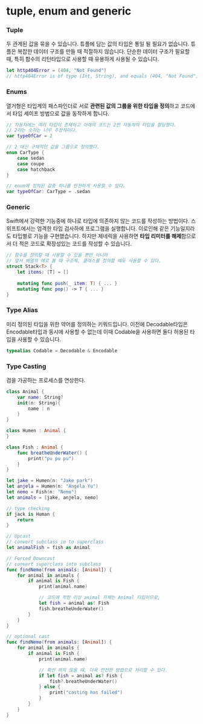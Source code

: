 # tuple, enum and generic

### Tuple

두 관계된 값을 묶을 수 있습니다. 튜플에 담는 값의 타입은 통일 될 필요가 없습니다. 튜플은 복잡한 데이터 구조를 만들 때 적절하지 않습니다. 단순한 데이터 구조가 필요할 때, 특히 함수의 리턴타입으로 사용할 때 유용하게 사용될 수 있습니다.



```swift
let http404Error = (404, "Not Found")
// http404Error is of type (Int, String), and equals (404, "Not Found")
```





### Enums

열거형은 타입계의 패스파인더로 서로 **관련된 값의 그룹을 위한 타입을 정의**하고 코드에서 타입 세이프 방법으로 값을 동작하게 합니다.



```swift
// 자동차에는 여러 타입이 존재하고 아래의 코드는 2번 자동차의 타입을 할당했다.
// 2라는 숫자는 너무 추상적이다.
var typeOfCar = 2

// 2 대신 구체적인 값을 그룹으로 정의했다.
enum CarType {
	case sedan
	case coupe
	case hatchback
}

// enum에 정의된 값중 하나를 안전하게 사용할 수 있다.
var typeOfCar: CarType = .sedan
```





### Generic

Swift에서 강력한 기능중에 하나로 타입에 의존하지 않는 코드를 작성하는 방법이다. 스위프트에서는 엄격한 타입 검사하에 프로그램을 실행합니다. 이로인해 같은 기능일지라도 타입별로 기능을 구현했습니다. 하지만 제네릭을 사용하면 **타입 리미터를 해제**함으로서 더 적은 코드로 확장성있는 코드를 작성할 수 있습니다.



```swift
// 함수를 정의할 때 사용할 수 있을 뿐만 아니라
// 앞서 배열의 예로 볼 때 구조체, 클래스를 정의할 때도 사용할 수 있다.
struct Stack<T> {
    let items: [T] = []
 
    mutating func push(_ item: T) { ... }
    mutating func pop() -> T { ... }
}

```







### Type Alias

미리 정의된 타입을 위한 약어를 정의하는 키워드입니다. 이전에 Decodable타입은 Encodable타입과 동시에 사용할 수 없는데 이때 Codable을 사용하면 둘다 허용된 타입을 사용할 수 있습니다.

```swift
typealias Codable = Decodable & Encodable
```





### Type Casting

검을 가공하는 프로세스를 연상한다.

```swift
class Animal {
	var name: String?
	init(n: String){
		name : n
	}
}

class Humen : Animal {
}

class Fish : Animal {
	func breatheUnderWater() {
		print("pu pu pu")
	}
}

let jake = Humen(n: "Jake park")
let anjela = Humen(n: "Angela Yu")
let nemo = Fish(n: "Nemo")
let animals = [jake, anjela, nemo]

// type checking
if jack is Human {
	return
}

// Upcast
// convert subclass in to superclass
let animalFish = fish as Animal

// Forced Downcast
// convert superclass into subclass
func findNemo(from animals: [Animal]) {
	for animal in animals {
		if animal is Fish {
			print(animal.name)

			// 코드에 적힌 이상 animal 자체는 Animal 타입이므로,
			let fish = animal as! Fish
			fish.breatheUnderWater()
		}
	}
}

// optional cast
func findNemo(from animals: [Animal]) {
	for animal in animals {
		if animal is Fish {
			print(animal.name)

			// 확신 하지 않을 때, 더욱 안전한 방법으로 처리할 수 있다.
			if let fish = animal as? Fish {
				fish?.breatheUnderWater()
			} else {
				print("casting has failed")
			}			
		}
	}
}
```

